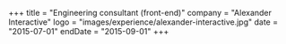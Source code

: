 +++
title = "Engineering consultant (front-end)"
company = "Alexander Interactive"
logo = "images/experience/alexander-interactive.jpg"
date = "2015-07-01"
endDate = "2015-09-01"
+++
